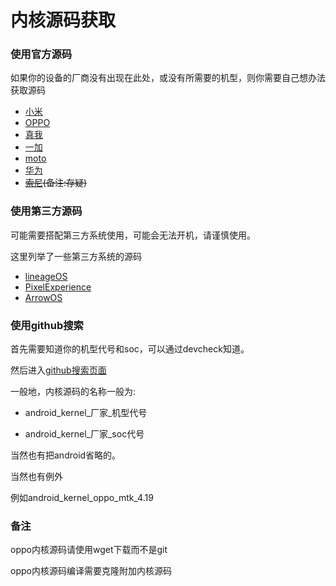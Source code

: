 # 内核源码获取
### 使用官方源码
如果你的设备的厂商没有出现在此处，或没有所需要的机型，则你需要自己想办法获取源码
- [小米](https://github.com/MiCode/Xiaomi_Kernel_OpenSource/)
- [OPPO](https://github.com/oppo-source)
- [真我](https://github.com/realme-kernel-opensource)
- [一加](https://github.com/OnePlusOSS)
- [moto](https://github.com/MotorolaMobilityLLC/kernel-msm)
- [华为](https://consumer.huawei.com/en/opensource/)
- ~~[索尼](https://github.com/sonyxperiadev)(备注:存疑)~~

### 使用第三方源码
可能需要搭配第三方系统使用，可能会无法开机，请谨慎使用。

这里列举了一些第三方系统的源码
- [lineageOS](https://github.com/lineageos)
- [PixelExperience](https://github.com/PixelExperience-Devices)
- [ArrowOS](https://github.com/ArrowOS-Devices)

### 使用github搜索
首先需要知道你的机型代号和soc，可以通过devcheck知道。

然后进入[github搜索页面](https://github.com/search)

一般地，内核源码的名称一般为:

- android_kernel_厂家_机型代号

- android_kernel_厂家_soc代号

当然也有把android省略的。

当然也有例外

例如android_kernel_oppo_mtk_4.19


### 备注
oppo内核源码请使用wget下载而不是git

oppo内核源码编译需要克隆附加内核源码
